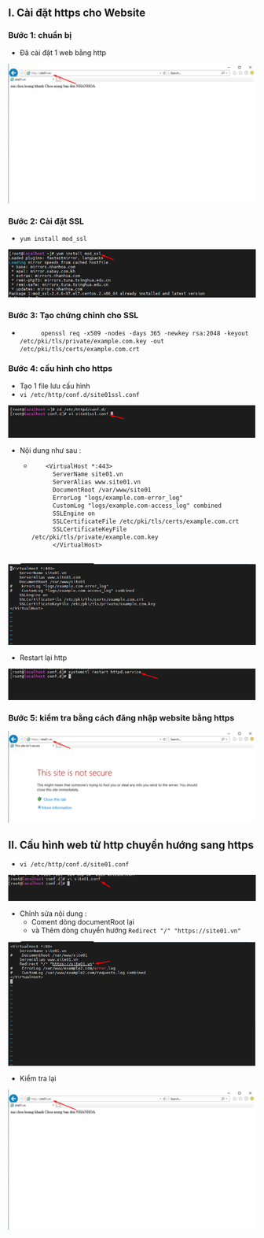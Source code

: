 ## I. Cài đặt https cho Website
### Bước 1: chuẩn bị
- Đã cài đặt 1 web bằng http
<img src="../img/ssl0.png">

### Bước 2: Cài đặt SSL 
- `yum install mod_ssl`

<img src="../img/sll1.png">


### Bước 3: Tạo chứng chỉnh cho SSL
- ```
        openssl req -x509 -nodes -days 365 -newkey rsa:2048 -keyout /etc/pki/tls/private/example.com.key -out /etc/pki/tls/certs/example.com.crt

### Bước 4: cấu hình cho https
- Tạo 1 file lưu cấu hình
- `vi /etc/http/conf.d/site01ssl.conf`
<img src="../img/ssl2.png">


- Nội dung như sau :
    + ```
          <VirtualHost *:443>
            ServerName site01.vn
            ServerAlias www.site01.vn
            DocumentRoot /var/www/site01
            ErrorLog "logs/example.com-error_log"
            CustomLog "logs/example.com-access_log" combined
            SSLEngine on
            SSLCertificateFile /etc/pki/tls/certs/example.com.crt
            SSLCertificateKeyFile /etc/pki/tls/private/example.com.key
            </VirtualHost>


<img src="../img/ssl3.png">

- Restart lại http
<img src="../img/ssl4.png">


### Bước 5: kiểm tra bằng cách đăng nhập website bằng https

<img src="../img/ssl5.png">



## II. Cấu hình web từ http chuyển hướng sang https

- `vi /etc/http/conf.d/site01.conf`
<img src="../img/ssl6.png">

- Chỉnh sửa nội dung :
    - Coment dòng documentRoot lại
    - và Thêm dòng chuyển hướng `Redirect "/" "https://site01.vn"`
<img src="../img/ssl7.png">

- Kiểm tra lại
<img src="../img/ssl0.png">

